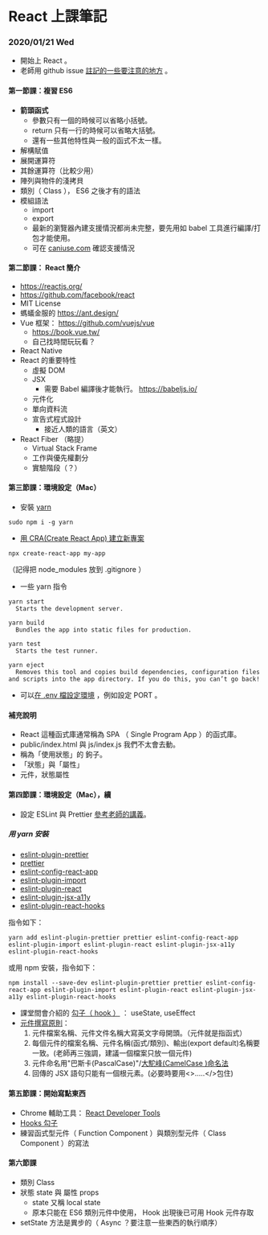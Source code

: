 # React 上課筆記

### 2020/01/21 Wed

- 開始上 React 。
- 老師用 github issue [註記的一些要注意的地方](https://github.com/eyesofkids/mfee11-react/issues) 。

#### 第一節課：複習 ES6

- **箭頭函式**
  - 參數只有一個的時候可以省略小括號。
  - return 只有一行的時候可以省略大括號。
  - 還有一些其他特性與一般的函式不太一樣。
- 解構賦值
- 展開運算符
- 其餘運算符（比較少用）
- 陣列與物件的淺拷貝
- 類別（ Class ）， ES6 之後才有的語法
- 模組語法
  - import
  - export
  - 最新的瀏覽器內建支援情況都尚未完整，要先用如 babel 工具進行編譯/打包才能使用。
  - 可在 [caniuse.com](https://caniuse.com/) 確認支援情況

#### 第二節課： React 簡介

- https://reactjs.org/
- https://github.com/facebook/react
- MIT License
- 螞蟻金服的 https://ant.design/
- Vue 框架： https://github.com/vuejs/vue
  - https://book.vue.tw/
  - 自己找時間玩玩看？
- React Native
- React 的重要特性
  - 虛擬 DOM
  - JSX
    - 需要 Babel 編譯後才能執行。 https://babeljs.io/
  - 元件化
  - 單向資料流
  - 宣告式程式設計
    - 接近人類的語言（英文）
- React Fiber （略提）
  - Virtual Stack Frame
  - 工作與優先權劃分
  - 實驗階段（？）

#### 第三節課：環境設定（Mac）

- 安裝 [yarn](https://yarnpkg.com/)

```
sudo npm i -g yarn
```

- [用 CRA(Create React App) 建立新專案](https://create-react-app.dev/docs/getting-started)

```
npx create-react-app my-app
```

（記得把 node_modules 放到 .gitignore ）

- 一些 yarn 指令

```
yarn start
  Starts the development server.

yarn build
  Bundles the app into static files for production.

yarn test
  Starts the test runner.

yarn eject
  Removes this tool and copies build dependencies, configuration files and scripts into the app directory. If you do this, you can’t go back!
```

- 可以[在 .env 檔設定環境](https://create-react-app.dev/docs/adding-custom-environment-variables/) ，例如設定 PORT 。

#### 補充說明

- React 這種函式庫通常稱為 SPA （ Single Program App ）的函式庫。
- public/index.html 與 js/index.js 我們不太會去動。
- 稱為「使用狀態」的 鉤子。
- 「狀態」與「屬性」
- 元件，狀態屬性

#### 第四節課：環境設定（Mac），續

- 設定 ESLint 與 Prettier [參考老師的講義](https://github.com/eyesofkids/mfee11-react/tree/main/%E6%95%99%E6%9D%90/0121/reactjs%E9%96%8B%E7%99%BC%E7%92%B0%E5%A2%83%E8%A8%AD%E5%AE%9A/CRA-eslint-prettier)。

##### 用 yarn 安裝

- [eslint-plugin-prettier](https://yarnpkg.com/package/eslint-plugin-prettier)
- [prettier](https://yarnpkg.com/package/prettier)
- [eslint-config-react-app](https://yarnpkg.com/package/eslint-config-react-app)
- [eslint-plugin-import](https://yarnpkg.com/package/eslint-plugin-import)
- [eslint-plugin-react](https://yarnpkg.com/package/eslint-plugin-react)
- [eslint-plugin-jsx-a11y](https://yarnpkg.com/package/eslint-plugin-jsx-a11y)
- [eslint-plugin-react-hooks](https://yarnpkg.com/package/eslint-plugin-react-hooks)

指令如下：

```
yarn add eslint-plugin-prettier prettier eslint-config-react-app eslint-plugin-import eslint-plugin-react eslint-plugin-jsx-a11y eslint-plugin-react-hooks
```

或用 npm 安裝，指令如下：

```
npm install --save-dev eslint-plugin-prettier prettier eslint-config-react-app eslint-plugin-import eslint-plugin-react eslint-plugin-jsx-a11y eslint-plugin-react-hooks
```

- 課堂間會介紹的 [勾子（ hook ）](https://zh-hant.reactjs.org/docs/hooks-intro.html) ： useState, useEffect
- [元件撰寫原則](https://github.com/eyesofkids/mfee11-react/issues/2)：
  1. 元件檔案名稱、元件文件名稱大寫英文字母開頭。（元件就是指函式）
  2. 每個元件的檔案名稱、元件名稱(函式/類別)、輸出(export default)名稱要一致。(老師再三強調，建議一個檔案只放一個元件)
  3. 元件命名用"巴斯卡(PascalCase)"/[大駝峰(CamelCase )命名法](<https://zh.wikipedia.org/wiki/%E5%91%BD%E5%90%8D%E8%A7%84%E5%88%99_(%E7%A8%8B%E5%BA%8F%E8%AE%BE%E8%AE%A1)>)
  4. 回傳的 JSX 語句只能有一個根元素。(必要時要用<>.....</>包住)

#### 第五節課：開始寫點東西

- Chrome 輔助工具： [React Developer Tools](https://chrome.google.com/webstore/detail/react-developer-tools/fmkadmapgofadopljbjfkapdkoienihi/related)
- [Hooks 勾子](<https://github.com/eyesofkids/mfee11-react/blob/main/%E6%95%99%E6%9D%90/0121/React%E5%8B%BE%E5%AD%90(hooks)/intro.md>)
- 練習函式型元件（ Function Component ）與類別型元件（ Class Component ）的寫法

#### 第六節課

- 類別 Class
- 狀態 state 與 屬性 props
  - state 又稱 local state
  - 原本只能在 ES6 類別元件中使用， Hook 出現後已可用 Hook 元件存取
- setState 方法是異步的（ Async ？要注意一些東西的執行順序）
